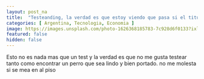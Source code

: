 ```yaml
---
layout: post_na
title:  "Testeanding, la verdad es que estoy viendo que pasa si el titulo de la publicacion es largo"
categories: [ Argentina, Tecnologia, Economia ]
image: https://images.unsplash.com/photo-1626368185783-7c928d6f0133?ixlib=rb-1.2.1&ixid=MnwxMjA3fDB8MHxwaG90by1wYWdlfHx8fGVufDB8fHx8&auto=format&fit=crop&w=1887&q=80
featured: false
hidden: false
---
```


Esto no es nada mas que un test y la verdad es que no me gusta testear tanto como encontrar un perro que sea lindo y bien portado. no me molesta si se mea en al piso
